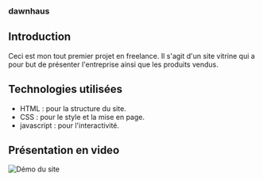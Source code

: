 ### dawnhaus

## Introduction

Ceci est mon tout premier projet en freelance. Il s'agit d'un site vitrine qui a pour but de présenter l'entreprise ainsi que les produits vendus.

## Technologies utilisées

- HTML : pour la structure du site.
- CSS : pour le style et la mise en page.
- javascript : pour l'interactivité.

## Présentation en video

![Démo du site](dawn2.gif)
